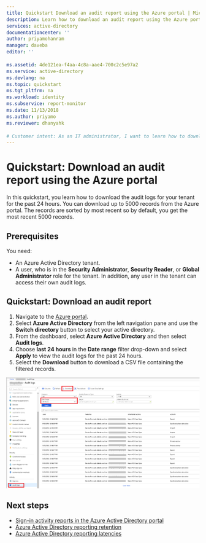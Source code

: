 ```yaml
---
title: Quickstart Download an audit report using the Azure portal | Microsoft Docs
description: Learn how to download an audit report using the Azure portal 
services: active-directory
documentationcenter: ''
author: priyamohanram
manager: daveba
editor: ''

ms.assetid: 4de121ea-f4aa-4c8a-aae4-700c2c5e97a2
ms.service: active-directory
ms.devlang: na
ms.topic: quickstart
ms.tgt_pltfrm: na
ms.workload: identity
ms.subservice: report-monitor
ms.date: 11/13/2018
ms.author: priyamo
ms.reviewer: dhanyahk

# Customer intent: As an IT administrator, I want to learn how to download an audit report from the Azure portal so that I can understand what actions are being performed by users in my environment.
---
```


# Quickstart: Download an audit report using the Azure portal

In this quickstart, you learn how to download the audit logs for your tenant for the past 24 hours. You can download up to 5000 records from the Azure portal. The records are sorted by most recent so by default, you get the most recent 5000 records. 

## Prerequisites

You need:

* An Azure Active Directory tenant. 
* A user, who is in the **Security Administrator**, **Security Reader**, or **Global Administrator** role for the tenant. In addition, any user in the tenant can access their own audit logs.

## Quickstart: Download an audit report

1. Navigate to the [Azure portal](https://portal.azure.com).
2. Select **Azure Active Directory** from the left navigation pane and use the **Switch directory** button to select your active directory.
3. From the dashboard, select **Azure Active Directory** and then select **Audit logs**. 
4. Choose **last 24 hours** in the **Date range** filter drop-down and select **Apply** to view the audit logs for the past 24 hours. 
5. Select the **Download** button to download a CSV file containing the filtered records. 

![Reporting](./media/quickstart-download-audit-report/download-audit-logs.png)

## Next steps

* [Sign-in activity reports in the Azure Active Directory portal](concept-sign-ins.md)
* [Azure Active Directory reporting retention](reference-reports-data-retention.md)
* [Azure Active Directory reporting latencies](reference-reports-latencies.md)
